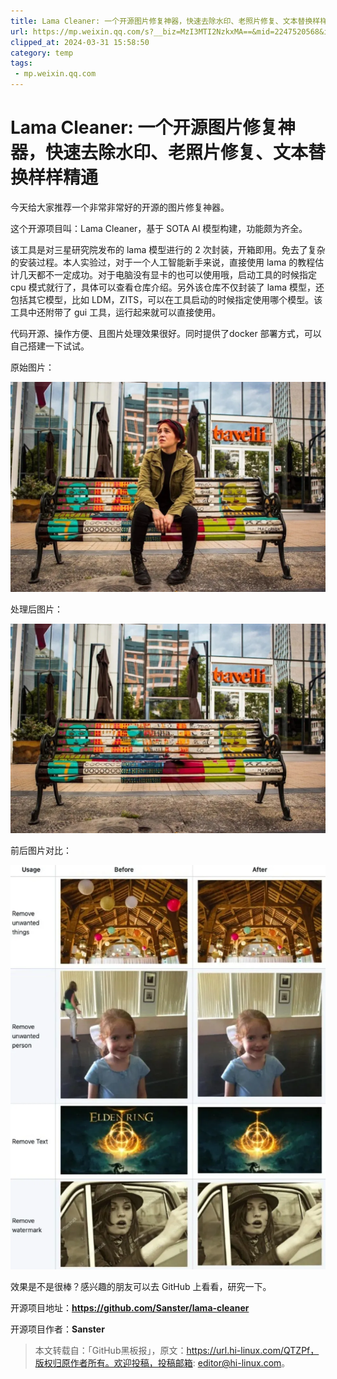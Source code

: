 ```yaml
---
title: Lama Cleaner: 一个开源图片修复神器，快速去除水印、老照片修复、文本替换样样精通
url: https://mp.weixin.qq.com/s?__biz=MzI3MTI2NzkxMA==&mid=2247520568&idx=1&sn=4148c135e6733b9d71c813e5e937a75e&chksm=eac6b011ddb139070568273640f7332996160ec8a0cf95f838a1d1a454a5701a0e34fb1501a4&mpshare=1&scene=1&srcid=0314Sp3nqc2ySAlqiXnWJCk4&sharer_shareinfo=1317ba28c63534ac5ca640621caaa12b&sharer_shareinfo_first=1317ba28c63534ac5ca640621caaa12b#rd
clipped_at: 2024-03-31 15:58:50
category: temp
tags: 
 - mp.weixin.qq.com
---
```



# Lama Cleaner: 一个开源图片修复神器，快速去除水印、老照片修复、文本替换样样精通

  

  
  

今天给大家推荐一个非常非常好的开源的图片修复神器。

这个开源项目叫：Lama Cleaner，基于 SOTA AI 模型构建，功能颇为齐全。

该工具是对三星研究院发布的 lama 模型进行的 2 次封装，开箱即用。免去了复杂的安装过程。本人实验过，对于一个人工智能新手来说，直接使用 lama 的教程估计几天都不一定成功。对于电脑没有显卡的也可以使用哦，启动工具的时候指定 cpu 模式就行了，具体可以查看仓库介绍。另外该仓库不仅封装了 lama 模型，还包括其它模型，比如 LDM，ZITS，可以在工具启动的时候指定使用哪个模型。该工具中还附带了 gui 工具，运行起来就可以直接使用。

代码开源、操作方便、且图片处理效果很好。同时提供了docker 部署方式，可以自己搭建一下试试。

原始图片：

![图片](assets/1711871930-a6ca2a01e2de1d112a99a6a3c1ff3e3f.webp)

处理后图片：

![图片](assets/1711871930-d31510100527a84918ee91d0ea0586e8.webp)

前后图片对比：

![图片](assets/1711871930-abcee518f6068730b68666b9caed84b6.webp)

效果是不是很棒？感兴趣的朋友可以去 GitHub 上看看，研究一下。

开源项目地址：**https://github.com/Sanster/lama-cleaner**

开源项目作者：**Sanster**

> 本文转载自：「GitHub黑板报」，原文：https://url.hi-linux.com/QTZPf，版权归原作者所有。欢迎投稿，投稿邮箱: editor@hi-linux.com。

[](http://mp.weixin.qq.com/s?__biz=MzI3MTI2NzkxMA==&mid=2247518751&idx=1&sn=7c26a39324002d700b0af078116ecad1&chksm=eac6ab36ddb12220e517823b082619fafc4667e95b65b8e4c8e8e4258419fb4d4e3766b22ed2&scene=21#wechat_redirect)
